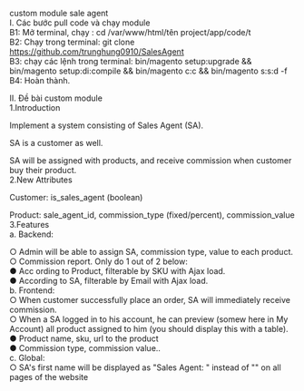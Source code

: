 custom module sale agent</br>
I. Các bước pull code và chạy module</br>
B1: Mở terminal, chạy : cd /var/www/html/tên project/app/code/t</br>
B2: Chạy trong terminal: git clone https://github.com/trunghung0910/SalesAgent</br>
B3: chạy các lệnh trong terminal: bin/magento setup:upgrade && bin/magento setup:di:compile && bin/magento c:c && bin/magento s:s:d -f</br>
B4: Hoàn thành.</br>

II. Đề bài custom module</br>
1.Introduction</br>

Implement a system consisting of Sales Agent (SA).</br>

SA is a customer as well.</br>

SA will be assigned with products, and receive commission when customer buy their product.</br>
2.New Attributes</br>

Customer: is_sales_agent (boolean)</br>

Product: sale_agent_id, commission_type (fixed/percent), commission_value</br>
3.Features</br>
a. Backend:</br>

○ Admin will be able to assign SA, commission type, value to each product.</br>
○ Commission report. Only do 1 out of 2 below:</br>
● Acc ording to Product, filterable by SKU with Ajax load.</br>
● According to SA, filterable by Email with Ajax load.</br>
b. Frontend:</br>
○ When customer successfully place an order, SA will immediately receive commission. </br>
○ When a SA logged in to his account, he can preview (somew here in My Account) all product assigned to him 
(you should display this with a table). </br>
  ● Product name, sku, url to the product</br>
  ● Commission type, commission value.. </br>
c. Global:</br>
○ SA's first name will be displayed as "Sales Agent: <firstname>" instead of "<firstnam e>" on all pages of the website

